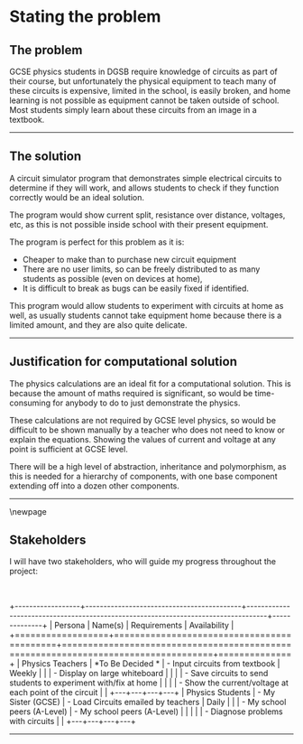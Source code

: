 # Stating the problem


## The problem

GCSE physics students in DGSB require knowledge of circuits as part of their
course, but unfortunately the physical equipment to teach many of these circuits
is expensive, limited in the school, is easily broken, and home learning
is not possible as equipment cannot be taken outside of school. Most students
simply learn about these circuits from an image in a textbook.

---
## The solution

A circuit simulator program that demonstrates
simple electrical circuits to determine if they will work, and allows students
to check if they function correctly would be an ideal solution.

The program would show current split, resistance
over distance, voltages, etc, as this is not possible inside school with
their present equipment.

The program is perfect for this problem as it is:

 - Cheaper to make than to purchase new circuit equipment
 - There are no user limits, so can be freely distributed to as many students as
	possible (even on devices at home), 
 - It is difficult to break as bugs can be easily fixed if identified.

This program would allow students to experiment with circuits at home as well,
as usually students cannot take equipment home because there is a limited amount,
and they are also quite delicate.

---

## Justification for computational solution

The physics calculations are an ideal fit for a computational solution.
This is because the amount of maths required is significant, so would be time-consuming for
anybody to do to just demonstrate the physics.

These calculations are not required by GCSE
level physics, so would be difficult to be shown manually by a teacher who does not need to
know or explain the equations. Showing the values of current and voltage at any point is
sufficient at GCSE level.

There will be a high level of abstraction, inheritance and polymorphism, as this
is needed for a hierarchy of components, with one base component extending off into a dozen
other components.

---

\newpage

## Stakeholders

I will have two stakeholders, who will guide my progress throughout the project:

<br>

+------------------+-------------------------------------------+-----------------------------------------------------------------------------------+--------------+
| Persona          | Name(s)                                   | Requirements                                                                      | Availability |
+==================+===========================================+===================================================================================+==============+
| Physics Teachers | *To Be Decided *                          | - Input circuits from textbook                                                    | Weekly       |
|                                                              | - Display on large whiteboard                                                     |              |
|                                                              | - Save circuits to send students to experiment with/fix at home                   |              |
|                                                              | - Show the current/voltage at each point of the circuit                           |              |
+---+---+---+---+
| Physics Students | - My Sister (GCSE)                        | - Load Circuits emailed by teachers                                               | Daily        |
|                  | - My school peers (A-Level)               | - My school peers (A-Level)                                                       |              |
|                  |                                           | - Diagnose problems with circuits                                                 |              |
+---+---+---+---+

---
